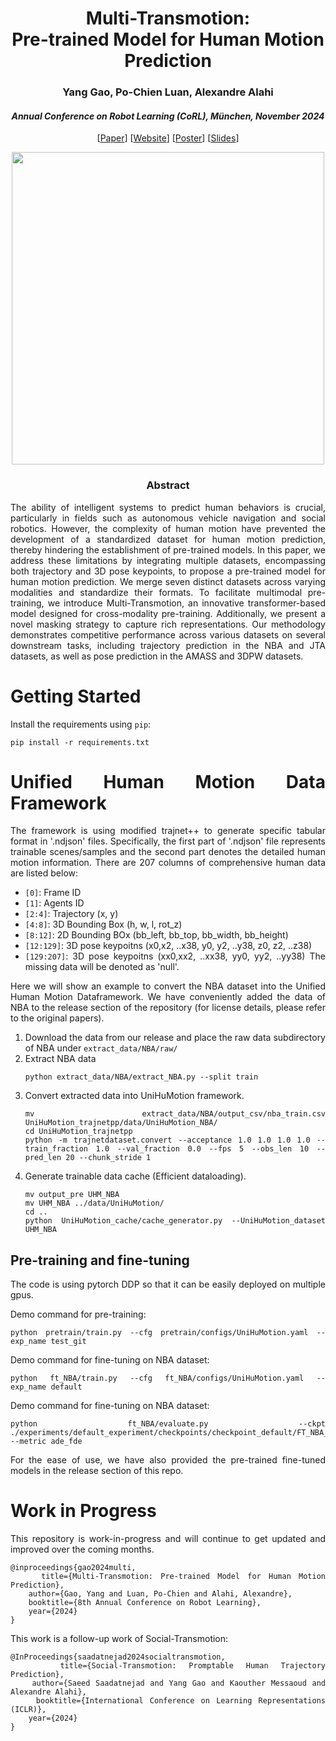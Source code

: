 <div align="center">
<h1> Multi-Transmotion:<br>  Pre-trained Model for Human Motion Prediction </h1>
<h3>Yang Gao, Po-Chien Luan, Alexandre Alahi
</h3>
<h4> <i> Annual Conference on Robot Learning (CoRL), München, November 2024 </i></h4>

[[Paper](https://arxiv.org/abs/2411.02673)] [[Website](https://www.epfl.ch/labs/vita/research/prediction/multi-transmotion/)] [[Poster](docs/Poster.pdf)] [[Slides](docs/CoRL_slides.pdf)]


<image src="docs/multi-transmotion.png" width="500">

</div>

<div align="center"> <h3> Abstract </h3>  </div>
<div align="justify">

The ability of intelligent systems to predict human behaviors is crucial, particularly in fields such as autonomous vehicle navigation and social robotics. However, the complexity of human motion have prevented the development of a standardized dataset for human motion prediction, thereby hindering the establishment of pre-trained models. In this paper, we address these limitations by integrating multiple datasets, encompassing both trajectory and 3D pose keypoints, to propose a pre-trained model for human motion prediction. We merge seven distinct datasets across varying modalities and standardize their formats. To facilitate multimodal pre-training, we introduce Multi-Transmotion, an innovative transformer-based model designed for cross-modality pre-training. Additionally, we present a novel masking strategy to capture rich representations. Our methodology demonstrates competitive performance across various datasets on several downstream tasks, including trajectory prediction in the NBA and JTA datasets, as well as pose prediction in the AMASS and 3DPW datasets.
</br>


# Getting Started

Install the requirements using `pip`:
```
pip install -r requirements.txt
```

# Unified Human Motion Data Framework

The framework is using modified trajnet++ to generate specific tabular format in '.ndjson' files. Specifically, the first part of '.ndjson' file represents trainable scenes/samples and the second part denotes the detailed human motion information. There are 207 columns of comprehensive human data are listed below:
- `[0]`: Frame ID
- `[1]`: Agents ID
- `[2:4]`: Trajectory (x, y)
- `[4:8]`: 3D Bounding Box (h, w, l, rot_z)
- `[8:12]`: 2D Bounding BOx (bb_left, bb_top, bb_width, bb_height)
- `[12:129]`: 3D pose keypoitns (x0,x2, ..x38, y0, y2, ..y38, z0, z2, ..z38)
- `[129:207]`: 3D pose keypoitns (xx0,xx2, ..xx38, yy0, yy2, ..yy38)
The missing data will be denoted as 'null'.

Here we will show an example to convert the NBA dataset into the Unified Human Motion Dataframework. We have conveniently added the data of NBA to the release section of the repository (for license details, please refer to the original papers).

1. Download the data from our release and place the raw data subdirectory of NBA under `extract_data/NBA/raw/`
2. Extract NBA data
    ```
    python extract_data/NBA/extract_NBA.py --split train
    ```
3. Convert extracted data into UniHuMotion framework.
    ```
    mv extract_data/NBA/output_csv/nba_train.csv UniHuMotion_trajnetpp/data/UniHuMotion_NBA/
    cd UniHuMotion_trajnetpp
    python -m trajnetdataset.convert --acceptance 1.0 1.0 1.0 1.0 --train_fraction 1.0 --val_fraction 0.0 --fps 5 --obs_len 10 --pred_len 20 --chunk_stride 1
    ```
4. Generate trainable data cache (Efficient dataloading).
    ```
    mv output_pre UHM_NBA
    mv UHM_NBA ../data/UniHuMotion/
    cd ..
    python UniHuMotion_cache/cache_generator.py --UniHuMotion_dataset UHM_NBA
    ```
    
    
## Pre-training and fine-tuning
The code is using pytorch DDP so that it can be easily deployed on multiple gpus.

Demo command for pre-training:
```
python pretrain/train.py --cfg pretrain/configs/UniHuMotion.yaml --exp_name test_git
```

Demo command for fine-tuning on NBA dataset:
```
python ft_NBA/train.py --cfg ft_NBA/configs/UniHuMotion.yaml --exp_name default
```
Demo command for fine-tuning on NBA dataset:
```
python ft_NBA/evaluate.py --ckpt ./experiments/default_experiment/checkpoints/checkpoint_default/FT_NBA_ckpt.pth.tar --metric ade_fde
```

For the ease of use, we have also provided the pre-trained fine-tuned models in the release section of this repo.

# Work in Progress

This repository is work-in-progress and will continue to get updated and improved over the coming months.

```
@inproceedings{gao2024multi,
    title={Multi-Transmotion: Pre-trained Model for Human Motion Prediction},
    author={Gao, Yang and Luan, Po-Chien and Alahi, Alexandre},
    booktitle={8th Annual Conference on Robot Learning},
    year={2024}
}
```

This work is a follow-up work of Social-Transmotion:
```
@InProceedings{saadatnejad2024socialtransmotion,
    title={Social-Transmotion: Promptable Human Trajectory Prediction}, 
    author={Saeed Saadatnejad and Yang Gao and Kaouther Messaoud and Alexandre Alahi},
    booktitle={International Conference on Learning Representations (ICLR)},
    year={2024}
}
```
